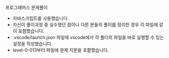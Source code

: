 프로그래머스 문제풀이
  - 자바스크립트를 사용했습니다.
  - 자신이 풀이과정 중 실수했던 점이나 다른 분들의 풀이를 정리한 경우 각 파일에 같이 포함했습니다.
  - .vscode/launch.json 파일에 vscode에서 각 폴더의 파일을 바로 실행할 수 있는 설정을 작성했습니다.
  - level-0-013부터 파일에 문제 지문을 포함했습니다.

